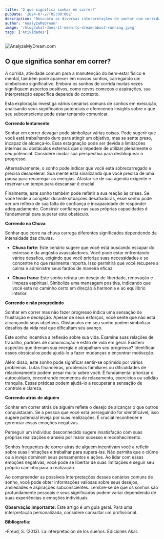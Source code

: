 ```yaml
---
title: 'O que significa sonhar em correr?'
pubDate: '2024-07-27T05:00:00Z'
description: 'Descubra as diversas interpretações de sonhar com corrida, desde alcançar novos horizontes até desejos de escapar da rotina.'
author: 'AnalyzeMyDream'
image: '/blog/what-does-it-mean-to-dream-about-running.jpeg'
tags: ['Atividades']
---
```


![AnalyzeMyDream.com](/blog/what-does-it-mean-to-dream-about-running.jpeg)

## O que significa sonhar em correr?

A corrida, atividade comum para a manutenção do bem-estar físico e mental, também pode aparecer em nossos sonhos, carregando um simbolismo significativo. Embora os sonhos de corrida muitas vezes signifiquem aspectos positivos, como novos começos e aspirações, sua interpretação específica depende do contexto.

Esta exploração investiga vários cenários comuns de sonhos em execução, analisando seus significados potenciais e oferecendo insights sobre o que seu subconsciente pode estar tentando comunicar.

**Correndo lentamente**

Sonhar em correr devagar pode simbolizar várias coisas. Pode sugerir que você está trabalhando duro para atingir um objetivo, mas se sente preso, incapaz de alcançá-lo. Essa estagnação pode ser devida a limitações internas ou obstáculos externos que o impedem de utilizar plenamente o seu potencial. Considere mudar sua perspectiva para desbloquear o progresso.

Alternativamente, o sonho pode indicar que você está sobrecarregado e precisa desacelerar. Sua mente está sinalizando que você precisa de uma pausa para recarregar as energias. Afastar-se de sua agenda exigente e reservar um tempo para descansar é crucial.

Finalmente, este sonho também pode refletir a sua reação às crises. Se você tende a congelar durante situações desafiadoras, esse sonho pode ser um reflexo de sua falta de confiança e incapacidade de responder adequadamente. Construir confiança nas suas próprias capacidades é fundamental para superar este obstáculo.

**Correndo na Chuva**

Sonhar que corre na chuva carrega diferentes significados dependendo da intensidade das chuvas. 

- **Chuva forte:** Este cenário sugere que você está buscando escapar do estresse e da angústia avassaladores. Você pode estar enfrentando vários desafios, exigindo que você priorize suas necessidades e se concentre no que realmente importa. Isso permitirá que você recupere a calma e administre seus fardos de maneira eficaz.

- **Chuva fraca:** Este sonho retrata um desejo de liberdade, renovação e limpeza espiritual. Simboliza uma mensagem positiva, indicando que você está no caminho certo em direção à harmonia e ao equilíbrio interior.

**Correndo e não progredindo**

Sonhar em correr mas não fazer progresso indica uma sensação de frustração e decepção. Apesar de seus esforços, você sente que não está alcançando seus objetivos. Obstáculos em seu sonho podem simbolizar desafios da vida real que dificultam seu avanço.

Este sonho incentiva a reflexão sobre sua vida. Examine suas relações de trabalho, padrões de comunicação e estilo de vida em geral. Existem aspectos que drenam sua energia e atrapalham seu progresso? Identificar esses obstáculos pode ajudá-lo a fazer mudanças e encontrar motivação.

Além disso, este sonho pode significar sentir-se oprimido por vários problemas. Lutas financeiras, problemas familiares ou dificuldades de relacionamento podem pesar muito sobre você. É fundamental priorizar o autocuidado, encontrando momentos de relaxamento, exercícios ou solidão tranquila. Essas práticas podem ajudá-lo a recuperar a sensação de controle e clareza.

**Correndo atrás de alguém**

Sonhar em correr atrás de alguém reflete o desejo de alcançar o que outros conquistaram. Se a pessoa que você está perseguindo for identificável, isso sugere potencial inveja por suas realizações. É crucial reconhecer e gerenciar essas emoções negativas.

Perseguir um indivíduo desconhecido sugere insatisfação com suas próprias realizações e anseio por maior sucesso e reconhecimento.

Sonhos frequentes de correr atrás de alguém incentivam você a refletir sobre suas limitações e trabalhar para superá-las. Não permita que o ciúme ou a inveja dominem seus pensamentos e ações. Ao lidar com essas emoções negativas, você pode se libertar de suas limitações e seguir seu próprio caminho para a realização.

Ao compreender as possíveis interpretações desses cenários comuns de sonho, você pode obter informações valiosas sobre seus desejos, ansiedades e aspirações subconscientes.  Lembre-se de que os sonhos são profundamente pessoais e seus significados podem variar dependendo de suas experiências e emoções individuais.

**Observação importante:** Este artigo é um guia geral. Para uma interpretação personalizada, considere consultar um profissional.

**Bibliografia:**

-Freud, S. (2013). La interpretación de los sueños. Ediciones Akal.